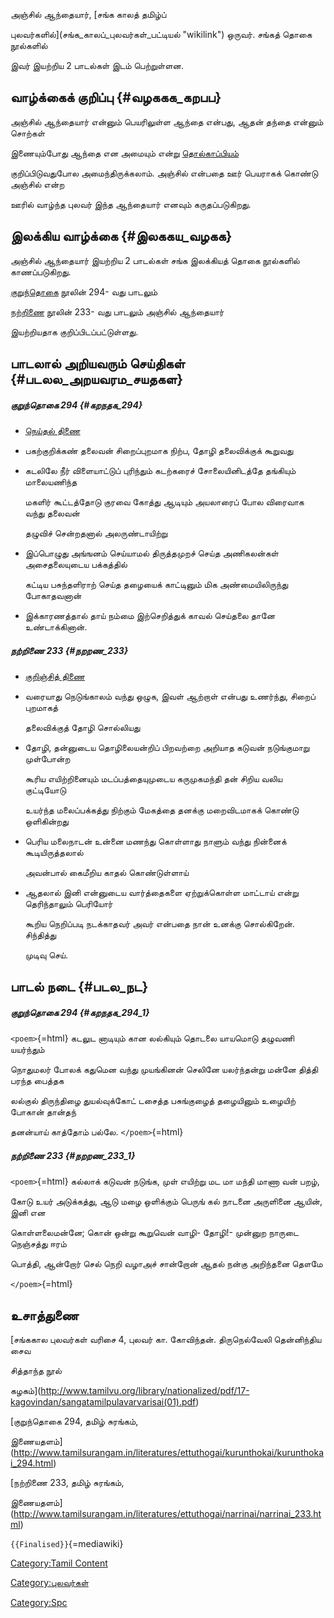 அஞ்சில் ஆந்தையார், [சங்க காலத் தமிழ்ப்
புலவர்களில்](சங்க_காலப்_புலவர்கள்_பட்டியல் "wikilink") ஒருவர். சங்கத் தொகை நூல்களில்
இவர் இயற்றிய 2 பாடல்கள் இடம் பெற்றுள்ளன.

## வாழ்க்கைக் குறிப்பு {#வழககக_கறபப}

அஞ்சில் ஆந்தையார் என்னும் பெயரிலுள்ள ஆந்தை என்பது, ஆதன் தந்தை என்னும் சொற்கள்
இணையும்போது ஆந்தை என அமையும் என்று [தொல்காப்பியம்](தொல்காப்பியம் "wikilink")
குறிப்பிடுவதுபோல அமைந்திருக்கலாம். அஞ்சில் என்பதை ஊர் பெயராகக் கொண்டு அஞ்சில் என்ற
ஊரில் வாழ்ந்த புலவர் இந்த ஆந்தையார் எனவும் கருதப்படுகிறது.

## இலக்கிய வாழ்க்கை {#இலககய_வழகக}

அஞ்சில் ஆந்தையார் இயற்றிய 2 பாடல்கள் சங்க இலக்கியத் தொகை நூல்களில் காணப்படுகிறது.
[குறுந்தொகை](குறுந்தொகை "wikilink") நூலின் 294- வது பாடலும்
[நற்றிணை](நற்றிணை "wikilink") நூலின் 233- வது பாடலும் அஞ்சில் ஆந்தையார்
இயற்றியதாக குறிப்பிடப்பட்டுள்ளது.

## பாடலால் அறியவரும் செய்திகள் {#படலல_அறயவரம_சயதகள}

##### குறுந்தொகை 294 {#கறநதக_294}

-   [நெய்தல் திணை](நெய்தல்_திணை "wikilink")
-   பகற்குறிக்கண் தலைவன் சிறைப்புறமாக நிற்ப, தோழி தலைவிக்குக் கூறுவது
-   கடலிலே நீர் விளையாட்டுப் புரிந்தும் கடற்கரைச் சோலையினிடத்தே தங்கியும் மாலையணிந்த
    மகளிர் கூட்டத்தோடு குரவை கோத்து ஆடியும் அயலாரைப் போல விரைவாக வந்து தலைவன்
    தழுவிச் சென்றதனால் அலருண்டாயிற்று
-   இப்பொழுது அங்ஙனம் செய்யாமல் திருத்தமுறச் செய்த அணிகலன்கள் அசைதலையுடைய பக்கத்தில்
    கட்டிய பசுந்தளிராற் செய்த தழையைக் காட்டினும் மிக அண்மையிலிருந்து போகாதவனான்
-   இக்காரணத்தால் தாய் நம்மை இற்செறித்துக் காவல் செய்தலை தானே உண்டாக்கினான்.

##### நற்றிணை 233 {#நறறண_233}

-   [குறிஞ்சித் திணை](குறிஞ்சித்_திணை "wikilink")
-   வரையாது நெடுங்காலம் வந்து ஒழுக, இவள் ஆற்றாள் என்பது உணர்ந்து, சிறைப் புறமாகத்
    தலைவிக்குத் தோழி சொல்லியது
-   தோழி, தன்னுடைய தொழிலையன்றிப் பிறவற்றை அறியாத கடுவன் நடுங்குமாறு முள்போன்ற
    கூரிய எயிற்றினையும் மடப்பத்தையுமுடைய கருமுகமந்தி தன் சிறிய வலிய குட்டியோடு
    உயர்ந்த மலைப்பக்கத்து நிற்கும் மேகத்தை தனக்கு மறைவிடமாகக் கொண்டு ஒளிகின்றது
-   பெரிய மலைநாடன் உன்னை மணந்து கொள்ளாது நாளும் வந்து நின்னைக் கூடியிருத்தலால்
    அவன்பால் கைமீறிய காதல் கொண்டுள்ளாய்
-   ஆதலால் இனி என்னுடைய வார்த்தைகளை ஏற்றுக்கொள்ள மாட்டாய் என்று தெரிந்தாலும் பெரியோர்
    கூறிய நெறிப்படி நடக்காதவர் அவர் என்பதை நான் உனக்கு சொல்கிறேன். சிந்தித்து
    முடிவு செய்.

## பாடல் நடை {#படல_நட}

##### குறுந்தொகை 294 {#கறநதக_294_1}

`<poem>`{=html} கடலுட னாடியும் கான லல்கியும் தொடலை யாயமொடு தழுவணி யயர்ந்தும்
நொதுமலர் போலக் கதுமென வந்து முயங்கினன் செலினே யலர்ந்தன்று மன்னே தித்தி பரந்த பைத்தக
லல்குல் திருந்திழை துயல்வுக்கோட் டசைத்த பசுங்குழைத் தழையினும் உழையிற் போகான் தான்தந்
தனன்யாய் காத்தோம் பல்லே. `</poem>`{=html}

##### நற்றிணை 233 {#நறறண_233_1}

`<poem>`{=html} கல்லாக் கடுவன் நடுங்க, முள் எயிற்று மட மா மந்தி மாணா வன் பறழ்,
கோடு உயர் அடுக்கத்து, ஆடு மழை ஒளிக்கும் பெருங் கல் நாடனை அருளினை ஆயின், இனி என
கொள்ளலைமன்னே; கொன் ஒன்று கூறுவென் வாழி- தோழி!- முன்னுற நாருடை நெஞ்சத்து ஈரம்
பொத்தி, ஆன்றோர் செல் நெறி வழாஅச் சான்றோன் ஆதல் நன்கு அறிந்தனை தௌமே
`</poem>`{=html}

## உசாத்துணை

[சங்ககால புலவர்கள் வரிசை 4, புலவர் கா. கோவிந்தன். திருநெல்வேலி தென்னிந்திய சைவ
சித்தாந்த நூல்
கழகம்](http://www.tamilvu.org/library/nationalized/pdf/17-kagovindan/sangatamilpulavarvarisai(01).pdf)
[குறுந்தொகை 294, தமிழ் சுரங்கம்,
இணையதளம்](http://www.tamilsurangam.in/literatures/ettuthogai/kurunthokai/kurunthokai_294.html)
[நற்றிணை 233, தமிழ் சுரங்கம்,
இணையதளம்](http://www.tamilsurangam.in/literatures/ettuthogai/narrinai/narrinai_233.html)
`{{Finalised}}`{=mediawiki}

[Category:Tamil Content](Category:Tamil_Content "wikilink")
[Category:புலவர்கள்](Category:புலவர்கள் "wikilink")
[Category:Spc](Category:Spc "wikilink")

